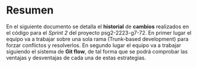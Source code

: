 # Resumen

En el siguiente documento se detalla el **historial** de **cambios** realizados en el código para el *Sprint 2*
del proyecto psg2-2223-g7-72. En primer lugar el equipo va a trabajar sobre una sola rama
(Trunk-based development) para forzar conflictos y resolverlos. En segundo lugar el equipo va a
trabajar siguiendo el sistema de **Git flow**, de tal forma que se podrá comprobar las ventajas y
desventajas de cada una de estas estrategias.
